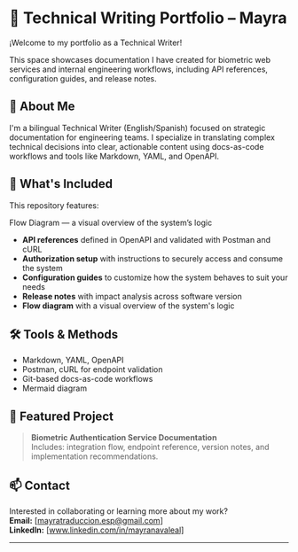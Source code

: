 # 📘 Technical Writing Portfolio – Mayra

¡Welcome to my portfolio as a Technical Writer!

This space showcases documentation I have created for biometric web services and internal engineering workflows, including API references, configuration guides, and release notes.

## 🧠 About Me

I'm a bilingual Technical Writer (English/Spanish) focused on strategic documentation for engineering teams. I specialize in translating complex technical decisions into clear, actionable content using docs-as-code workflows and tools like Markdown, YAML, and OpenAPI.

## 📂 What's Included

This repository features:

Flow Diagram — a visual overview of the system’s logic
- **API references** defined in OpenAPI and validated with Postman and cURL
- **Authorization setup** with instructions to securely access and consume the system
- **Configuration guides** to customize how the system behaves to suit your needs  
- **Release notes** with impact analysis across software version  
- **Flow diagram** with a visual overview of the system's logic

## 🛠️ Tools & Methods

- Markdown, YAML, OpenAPI  
- Postman, cURL for endpoint validation  
- Git-based docs-as-code workflows
- Mermaid diagram

## 📌 Featured Project

> **Biometric Authentication Service Documentation**  
> Includes: integration flow, endpoint reference, version notes, and implementation recommendations.

## 📫 Contact

Interested in collaborating or learning more about my work?  
**Email:** [mayratraduccion.esp@gmail.com]  
**LinkedIn:** [www.linkedin.com/in/mayranavaleal]

---
